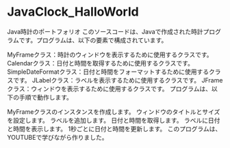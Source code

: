 # JavaClock_HalloWorld
Java時計のポートフォリオ
このソースコードは、Javaで作成された時計プログラムです。プログラムは、以下の要素で構成されています。

MyFrameクラス：時計のウィンドウを表示するために使用するクラスです。
Calendarクラス：日付と時間を取得するために使用するクラスです。
SimpleDateFormatクラス：日付と時間をフォーマットするために使用するクラスです。
JLabelクラス：ラベルを表示するために使用するクラスです。
JFrameクラス：ウィンドウを表示するために使用するクラスです。
プログラムは、以下の手順で動作します。

MyFrameクラスのインスタンスを作成します。
ウィンドウのタイトルとサイズを設定します。
ラベルを追加します。
日付と時間を取得します。
ラベルに日付と時間を表示します。
1秒ごとに日付と時間を更新します。
このプログラムは、YOUTUBEで学びながら作りました。
